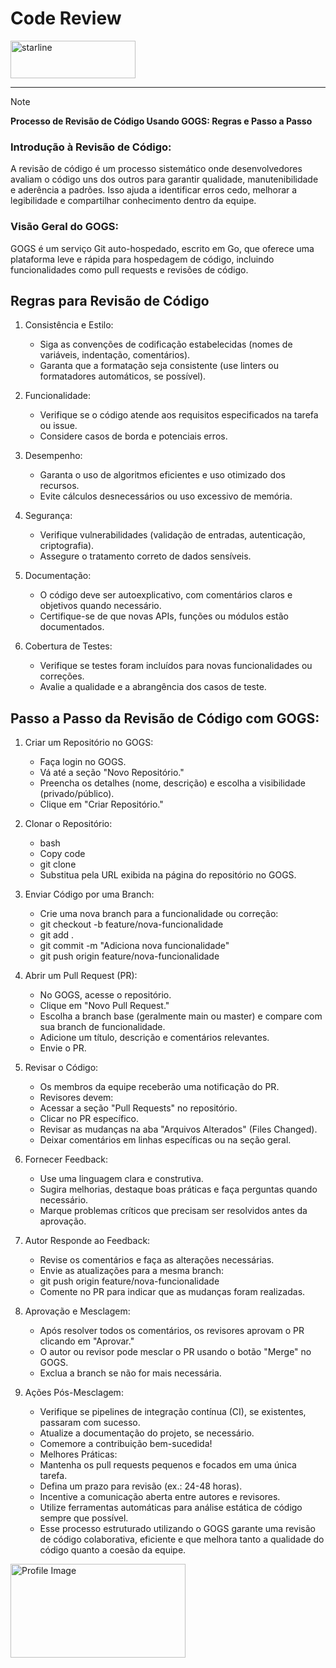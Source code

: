 
# Code Review
<span style="display: flex; align-items: center;"> 
  <a href="https://sebraepr.com.br">
    <img src="https://firebasestorage.googleapis.com/v0/b/natureatoz-5286d.appspot.com/o/images%2Fstars.png?alt=media"     
        alt="starline" width="200" height="60">
 </a>
</span>
 
---

> [!NOTE]
> **Processo de Revisão de Código Usando GOGS: Regras e Passo a Passo**
 
### Introdução à Revisão de Código:
A revisão de código é um processo sistemático onde desenvolvedores avaliam o código uns dos outros para garantir qualidade, manutenibilidade e aderência a padrões. Isso ajuda a identificar erros cedo, melhorar a legibilidade e compartilhar conhecimento dentro da equipe.

### Visão Geral do GOGS:
GOGS é um serviço Git auto-hospedado, escrito em Go, que oferece uma plataforma leve e rápida para hospedagem de código, incluindo funcionalidades como pull requests e revisões de código.

## Regras para Revisão de Código

1. Consistência e Estilo:
    * Siga as convenções de codificação estabelecidas (nomes de variáveis, indentação, comentários).
    * Garanta que a formatação seja consistente (use linters ou formatadores automáticos, se possível).

2. Funcionalidade:
    * Verifique se o código atende aos requisitos especificados na tarefa ou issue.
    * Considere casos de borda e potenciais erros.


3. Desempenho:
    * Garanta o uso de algoritmos eficientes e uso otimizado dos recursos.
    * Evite cálculos desnecessários ou uso excessivo de memória.

4. Segurança:
    * Verifique vulnerabilidades (validação de entradas, autenticação, criptografia).
    * Assegure o tratamento correto de dados sensíveis.

5. Documentação:
    * O código deve ser autoexplicativo, com comentários claros e objetivos quando necessário.
    * Certifique-se de que novas APIs, funções ou módulos estão documentados.

6. Cobertura de Testes:
    * Verifique se testes foram incluídos para novas funcionalidades ou correções.
    * Avalie a qualidade e a abrangência dos casos de teste.
  
  
## Passo a Passo da Revisão de Código com GOGS:
1. Criar um Repositório no GOGS:
    * Faça login no GOGS.
    * Vá até a seção "Novo Repositório."
    * Preencha os detalhes (nome, descrição) e escolha a visibilidade (privado/público).
    * Clique em "Criar Repositório."
      
2. Clonar o Repositório:
    * bash
    * Copy code
    * git clone <url-do-repositorio>
    * Substitua <url-do-repositorio> pela URL exibida na página do repositório no GOGS.
      
3. Enviar Código por uma Branch:
    * Crie uma nova branch para a funcionalidade ou correção:
    * git checkout -b feature/nova-funcionalidade
    * git add .
    * git commit -m "Adiciona nova funcionalidade"
    * git push origin feature/nova-funcionalidade
      
4. Abrir um Pull Request (PR):
    * No GOGS, acesse o repositório.
    * Clique em "Novo Pull Request."
    * Escolha a branch base (geralmente main ou master) e compare com sua branch de funcionalidade.
    * Adicione um título, descrição e comentários relevantes.
    * Envie o PR.
      
5. Revisar o Código:
    * Os membros da equipe receberão uma notificação do PR.
    * Revisores devem:
    * Acessar a seção "Pull Requests" no repositório.
    * Clicar no PR específico.
    * Revisar as mudanças na aba "Arquivos Alterados" (Files Changed).
    * Deixar comentários em linhas específicas ou na seção geral.
      
6. Fornecer Feedback:
    * Use uma linguagem clara e construtiva.
    * Sugira melhorias, destaque boas práticas e faça perguntas quando necessário.
    * Marque problemas críticos que precisam ser resolvidos antes da aprovação.
      
7. Autor Responde ao Feedback:
    * Revise os comentários e faça as alterações necessárias.
    * Envie as atualizações para a mesma branch:
    * git push origin feature/nova-funcionalidade
    * Comente no PR para indicar que as mudanças foram realizadas.
      
8. Aprovação e Mesclagem:
    * Após resolver todos os comentários, os revisores aprovam o PR clicando em "Aprovar."
    * O autor ou revisor pode mesclar o PR usando o botão "Merge" no GOGS.
    * Exclua a branch se não for mais necessária.
      
9. Ações Pós-Mesclagem:
    * Verifique se pipelines de integração contínua (CI), se existentes, passaram com sucesso.
    * Atualize a documentação do projeto, se necessário.
    * Comemore a contribuição bem-sucedida!
    * Melhores Práticas:
    * Mantenha os pull requests pequenos e focados em uma única tarefa.
    * Defina um prazo para revisão (ex.: 24-48 horas).
    * Incentive a comunicação aberta entre autores e revisores.
    * Utilize ferramentas automáticas para análise estática de código sempre que possível.
    * Esse processo estruturado utilizando o GOGS garante uma revisão de código colaborativa, eficiente e que melhora tanto a qualidade do código quanto a coesão da equipe.
 
<img src="https://transparencia.sebrae.com.br/static/media/slogo-azul.97b61ad7.png" alt="Profile Image" width="280" height="150">
